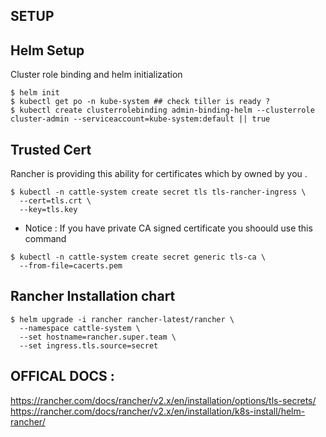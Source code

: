 ## SETUP


## Helm Setup

Cluster role binding and helm initialization
```
$ helm init
$ kubectl get po -n kube-system ## check tiller is ready ?
$ kubectl create clusterrolebinding admin-binding-helm --clusterrole cluster-admin --serviceaccount=kube-system:default || true

```

## Trusted Cert

Rancher is providing this ability for certificates which by owned by you .


```
$ kubectl -n cattle-system create secret tls tls-rancher-ingress \
  --cert=tls.crt \
  --key=tls.key

```
* Notice : If you have private CA signed certificate you shoould use this command 

```
$ kubectl -n cattle-system create secret generic tls-ca \
  --from-file=cacerts.pem
```

## Rancher Installation chart

```
$ helm upgrade -i rancher rancher-latest/rancher \
  --namespace cattle-system \
  --set hostname=rancher.super.team \
  --set ingress.tls.source=secret
```

## OFFICAL DOCS : 

https://rancher.com/docs/rancher/v2.x/en/installation/options/tls-secrets/
https://rancher.com/docs/rancher/v2.x/en/installation/k8s-install/helm-rancher/
